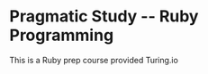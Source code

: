 Pragmatic Study -- Ruby Programming
===================================

This is a Ruby prep course provided Turing.io
